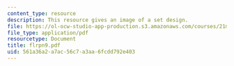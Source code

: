 ```yaml
---
content_type: resource
description: This resource gives an image of a set design.
file: https://ol-ocw-studio-app-production.s3.amazonaws.com/courses/21m-873-theater-arts-topics-fall-2004-january-iap-2005/561a36a2a7ac56c7a3aa6fcdd792e403_flrpn9.pdf
file_type: application/pdf
resourcetype: Document
title: flrpn9.pdf
uid: 561a36a2-a7ac-56c7-a3aa-6fcdd792e403
---
```

